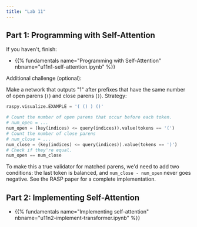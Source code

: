 ```yaml
---
title: "Lab 11"
---
```


## Part 1: Programming with Self-Attention

If you haven't, finish:

- {{% fundamentals name="Programming with Self-Attention" nbname="u11n1-self-attention.ipynb" %}}

Additional challenge (optional):

Make a network that outputs "1" after prefixes that have the same number of open parens (`(`) and close parens (`)`). Strategy: 

```python
raspy.visualize.EXAMPLE = '( () ) ()'

# Count the number of open parens that occur before each token.
# num_open = ...
num_open = (key(indices) <= query(indices)).value(tokens == '(')
# Count the number of close parens
# num_close = ...
num_close = (key(indices) <= query(indices)).value(tokens == ')')
# Check if they're equal.
num_open == num_close
```

To make this a true validator for matched parens, we'd need to add two conditions: the last token is balanced, and `num_close - num_open` never goes negative. See the RASP paper for a complete implementation.

## Part 2: Implementing Self-Attention

- {{% fundamentals name="Implementing self-attention" nbname="u11n2-implement-transformer.ipynb" %}}
